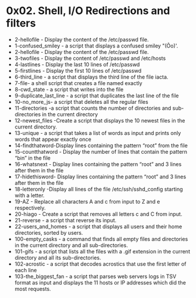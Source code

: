 # 0x02. Shell, I/O Redirections and filters
- 2-hellofile - Display the content of the /etc/passwd file.
- 1-confused_smiley - a script that displays a confused smiley "(Ôo)'.
- 2-hellofile - Display the content of the /etc/passwd file.
- 3-twofiles - Display the content of /etc/passwd and /etc/hosts
- 4-lastlines - Display the last 10 lines of /etc/passwd
- 5-firstlines -   Display the first 10 lines of /etc/passwd
- 6-third_line - a script that displays the third line of the file iacta.
- 7-file- a shell script that creates a file named exactly 
- 8-cwd_state -  a script that writes into the file
- 9-duplicate_last_line -  a script that duplicates the last line of the file
- 10-no_more_js- a script that deletes all the regular files
- 11-directories -a script that counts the number of directories and sub-directories in the current directory  
- 12-newest_files -Create a script that displays the 10 newest files in the current directory. 
- 13-unique - a script that takes a list of words as input and prints only words that appear exactly once
- 14-findthatword-Display lines containing the pattern “root” from the file 
- 15-countthatword - Display the number of lines that contain the pattern “bin” in the file
- 16-whatsnext - Display lines containing the pattern “root” and 3 lines after them in the file
- 17-hidethisword- Display lines containing the pattern “root” and 3 lines after them in the file
- 18-letteronly -Display all lines of the file /etc/ssh/sshd_config starting with a letter. 
- 19-AZ - Replace all characters A and c from input to Z and e respectively.
- 20-hiago - Create a script that removes all letters c and C from input.
- 21-reverse - a script that reverse its input.
- 22-users_and_homes - a script that displays all users and their home directories, sorted by users.
- 100-empty_casks - a command that finds all empty files and directories in the current directory and all sub-directories.
- 101-gifs - a script that lists all the files with a .gif extension in the current directory and all its sub-directories.
- 102-acrostic - a script that decodes acrostics that use the first letter of each line
- 103-the_biggest_fan - a script that parses web servers logs in TSV format as input and displays the 11 hosts or IP addresses which did the most requests.
